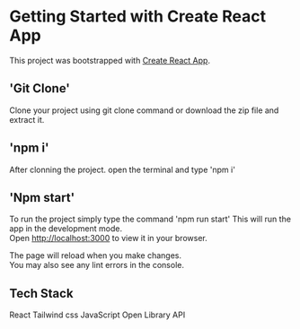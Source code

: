 # Getting Started with Create React App

This project was bootstrapped with [Create React App](https://github.com/facebook/create-react-app).

## 'Git Clone' 
Clone your project using git clone command or download the zip file and extract it.

## 'npm i' 
After clonning the project. open the terminal and type 'npm i' 

## 'Npm start' 
To run the project simply type the command 'npm run start' 
This will run the app in the development mode.\
Open [http://localhost:3000](http://localhost:3000) to view it in your browser.

The page will reload when you make changes.\
You may also see any lint errors in the console.

## Tech Stack 
React 
Tailwind css 
JavaScript 
Open Library API

